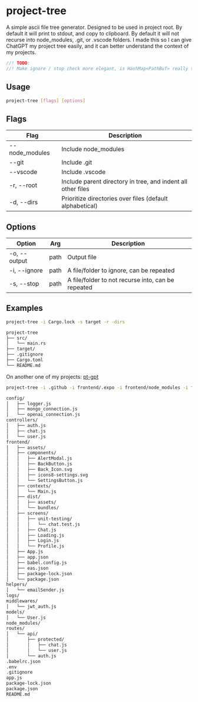 # project-tree

A simple ascii file tree generator. Designed to be used in project root. By default it will print to stdout, and copy to clipboard. By default it will not recurse into node_modules, .git, or .vscode folders. I made this so I can give ChatGPT my project tree easily, and it can better understand the context of my projects.

```rust
//! TODO:
//! Make ignore / stop check more elegant, is HashMap<PathBuf> really the best way to do this?
```

## Usage

```bash
project-tree [flags] [options]
```

## Flags

| Flag | Description |
| --- | --- |
| --node_modules | Include node_modules |
| --git | Include .git |
| --vscode | Include .vscode |
| -r, --root | Include parent directory in tree, and indent all other files |
| -d, --dirs | Prioritize directories over files (default alphabetical) |

## Options

| Option | Arg | Description |
| --- | --- | --- |
| -o, --output | path | Output file |
| -i, --ignore | path | A file/folder to ignore, can be repeated |
| -s, --stop | path | A file/folder to not recurse into, can be repeated |

## Examples

```bash
project-tree -i Cargo.lock -s target -r -dirs
```

```bash
project-tree
├── src/
│   └── main.rs
├── target/
├── .gitignore
├── Cargo.toml
└── README.md
```

On another one of my projects: [pt-gpt](https://github.com/conorpo/pt-gpt)

```bash
project-tree -i .github -i frontend/.expo -i frontend/node_modules -i frontend/web-build/ -s frontend/assets -dirs
```

```bash 
config/
│   ├── logger.js
│   ├── mongo_connection.js
│   └── openai_connection.js
controllers/
│   ├── auth.js
│   ├── chat.js
│   └── user.js
frontend/
│   ├── assets/
│   ├── components/
│   │   ├── AlertModal.js
│   │   ├── BackButton.js
│   │   ├── Back_Icon.svg
│   │   ├── icons8-settings.svg
│   │   └── SettingsButton.js
│   ├── contexts/
│   │   └── Main.js
│   ├── dist/
│   │   ├── assets/
│   │   └── bundles/
│   ├── screens/
│   │   ├── unit-testing/
│   │   │   └── chat.test.js
│   │   ├── Chat.js
│   │   ├── Loading.js
│   │   ├── Login.js
│   │   └── Profile.js
│   ├── App.js
│   ├── app.json
│   ├── babel.config.js
│   ├── eas.json
│   ├── package-lock.json
│   └── package.json
helpers/
│   └── emailSender.js
logs/
middlewares/
│   └── jwt_auth.js
models/
│   └── User.js
node_modules/
routes/
│   └── api/
│       ├── protected/
│       │   ├── chat.js
│       │   └── user.js
│       └── auth.js
.babelrc.json
.env
.gitignore
app.js
package-lock.json
package.json
README.md
```